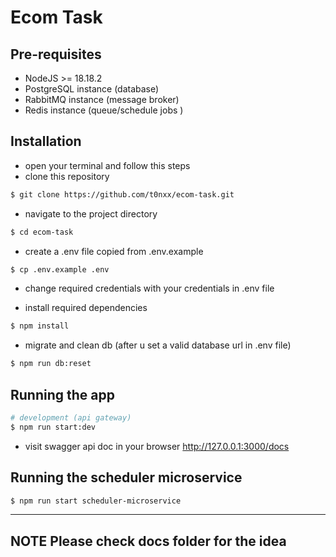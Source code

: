 # Ecom Task

## Pre-requisites

- NodeJS >= 18.18.2
- PostgreSQL instance (database)
- RabbitMQ instance (message broker)
- Redis instance (queue/schedule jobs )

## Installation

- open your terminal and follow this steps
- clone this repository

```bash
$ git clone https://github.com/t0nxx/ecom-task.git
```

- navigate to the project directory

```bash
$ cd ecom-task
```

- create a .env file copied from .env.example

```bash
$ cp .env.example .env
```

- change required credentials with your credentials in .env file

- install required dependencies

```bash
$ npm install
```

- migrate and clean db (after u set a valid database url in .env file)

```bash
$ npm run db:reset
```

## Running the app

```bash
# development (api gateway)
$ npm run start:dev
```

- visit swagger api doc in your browser
  http://127.0.0.1:3000/docs

## Running the scheduler microservice

```bash
$ npm run start scheduler-microservice
```
---
**NOTE**
  Please check docs folder for the idea
---
